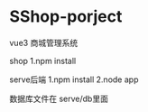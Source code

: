 # SShop-porject
vue3 商城管理系统

shop
1.npm install

serve后端
1.npm install
2.node app

数据库文件在 serve/db里面
